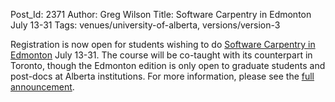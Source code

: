 Post_Id: 2371
Author: Greg Wilson
Title: Software Carpentry in Edmonton July 13-31
Tags: venues/university-of-alberta, versions/version-3

<p>Registration is now open for students wishing to do <a href="http://www.cs.ualberta.ca/~paullu/swc-alberta.html">Software Carpentry in Edmonton</a> July 13-31. The course will be co-taught with its counterpart in Toronto, though the Edmonton edition is only open to graduate students and post-docs at Alberta institutions. For more information, please see the <a href="http://www.cs.ualberta.ca/~paullu/swc-alberta.html">full announcement</a>.</p>
